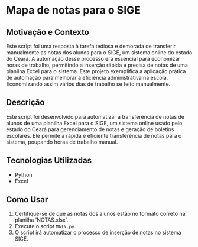 # Mapa de notas para o SIGE

## Motivação e Contexto
Este script foi uma resposta à tarefa tediosa e demorada de transferir manualmente as notas dos alunos para o SIGE, um sistema online do estado do Ceará. A automação desse processo era essencial para economizar horas de trabalho, permitindo a inserção rápida e precisa de notas de uma planilha Excel para o sistema. Este projeto exemplifica a aplicação prática de automação para melhorar a eficiência administrativa na escola. Economizando assim vários dias de trabalho se feito manualmente.

## Descrição
Este script foi desenvolvido para automatizar a transferência de notas de alunos de uma planilha Excel para o SIGE, um sistema online usado pelo estado do Ceará para gerenciamento de notas e geração de boletins escolares. Ele permite a rápida e eficiente transferência de notas para o sistema, poupando horas de trabalho manual.

## Tecnologias Utilizadas
- Python
- Excel

## Como Usar
1. Certifique-se de que as notas dos alunos estão no formato correto na planilha 'NOTAS.xlsx'.
2. Execute o script `MAIN.py`.
3. O script irá automatizar o processo de inserção de notas no sistema SIGE.
